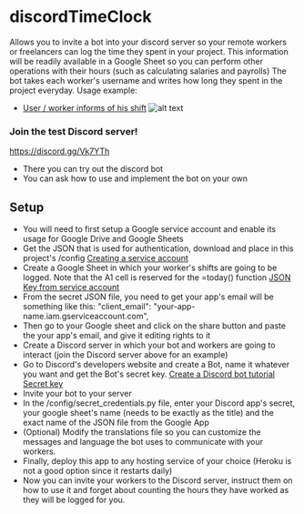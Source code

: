 # discordTimeClock
Allows you to invite a bot into your discord server so your remote workers or freelancers can log the time they spent in your project. This information will be readily available in a Google Sheet so you can perform other operations with their hours (such as calculating salaries and payrolls)
The bot takes each worker's username and writes how long they spent in the project everyday.
Usage example:
-  [User / worker informs of his shift](https://snipboard.io/VF98Yh.jpg)
![alt text](https://i.snipboard.io/VF98Yh.jpg)
### Join the test Discord server!
https://discord.gg/Vk7YTh
- There you can try out the discord bot
- You can ask how to use and implement the bot on your own


## Setup

- You will need to first setup a Google service account and enable its usage for Google Drive and Google Sheets
- Get the JSON that is used for authentication, download and place in this project's /config 
  [Creating a service account](https://cloud.google.com/iam/docs/creating-managing-service-account-keys)
- Create a Google Sheet in which your worker's shifts are going to be logged. Note that the A1 cell is reserved for the =today() function
  [JSON Key from service account](https://cloud.google.com/iam/docs/creating-managing-service-account-keys)
- From the secret JSON file, you need to get your app's email will be something like this:
  "client_email": "your-app-name.iam.gserviceaccount.com",
- Then go to your Google sheet and click on the share button and paste the your app's email, and give it editing rights to it
- Create a Discord server in which your bot and workers are going to interact (join the Discord server above for an example) 
- Go to Discord's developers website and create a Bot, name it whatever you want and get the Bot's secret key.
  [Create a Discord bot tutorial](https://discordpy.readthedocs.io/en/latest/discord.html)
  [Secret key](https://snipboard.io/LHKuTh.jpg)
- Invite your bot to your server
- In the /config/secret_credentials.py file, enter your Discord app's secret, your google sheet's name (needs to be exactly as the title) and the exact name of the JSON file from the Google App
- (Optional) Modify the translations file so you can customize the messages and language the bot uses to communicate with your workers. 
- Finally, deploy this app to any hosting service of your choice (Heroku is not a good option since it restarts daily)
- Now you can invite your workers to the Discord server, instruct them on how to use it and forget about counting the hours they have worked as they will be logged for you.

